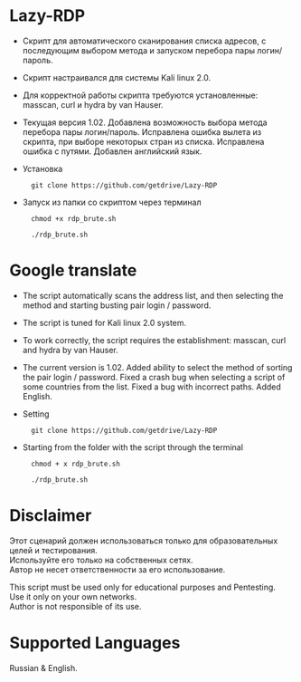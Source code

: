 # Lazy-RDP
- Скрипт для автоматического сканирования списка адресов, с последующим выбором метода и запуском перебора пары логин/пароль. <br/>

- Скрипт  настраивался для системы Kali linux 2.0. <br/>

- Для корректной работы скрипта требуются установленные: masscan, curl и hydra by van Hauser. <br/>

- Текущая версия 1.02. Добавлена возможность выбора метода перебора пары логин/пароль. Исправлена ошибка вылета из скрипта, при выборе некоторых стран из списка. Исправлена ошибка с путями. Добавлен английский язык. <br/>

- Установка <br/>

        git clone https://github.com/getdrive/Lazy-RDP

- Запуск из папки со скриптом через терминал <br/>
  
        chmod +x rdp_brute.sh

        ./rdp_brute.sh


# Google translate

- The script automatically scans the address list, and then selecting the method and starting busting pair login / password. <br/>

- The script is tuned for Kali linux 2.0 system. <br/>

- To work correctly, the script requires the establishment: masscan, curl and hydra by van Hauser.<br/>

- The current version is 1.02. Added ability to select the method of sorting the pair login / password. Fixed a crash bug when selecting a script of some countries from the list. Fixed a bug with incorrect paths. Added English. <br/>

- Setting <br/>

        git clone https://github.com/getdrive/Lazy-RDP 

- Starting from the folder with the script through the terminal <br/>

        chmod + x rdp_brute.sh

        ./rdp_brute.sh
        
# Disclaimer

  Этот сценарий должен использоваться только для образовательных целей и тестирования.<br/>
  Используйте его только на собственных сетях.<br/>
  Автор не несет ответственности за его использование.<br/>

  This script must be used only for educational purposes and Pentesting.<br/>
  Use it only on your own networks.<br/>
  Author is not responsible of its use.<br/>

# Supported Languages

 Russian & English.
